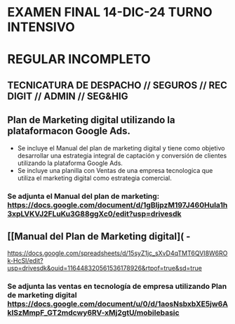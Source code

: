 
   # EXAMEN FINAL 14-DIC-24 TURNO INTENSIVO
   # REGULAR INCOMPLETO
   ## TECNICATURA DE DESPACHO // SEGUROS // REC DIGIT // ADMIN // SEG&HIG
   
   ## Plan de Marketing digital utilizando la plataformacon Google Ads.

   * Se incluye el Manual del plan de marketing digital y tiene como objetivo desarrollar una estrategia integral de captación y conversión de clientes utilizando la plataforma Google Ads.
   * Se incluye una planilla con Ventas de una empresa tecnologica que utiliza el marketing digital como estrategia comercial.
   
   ### Se adjunta el Manual del plan de marketing: https://docs.google.com/document/d/1gBIjpzM197J460Hula1h3xpLVKVJ2FLuKu3G88ggXc0/edit?usp=drivesdk
  
  ## [[Manual del Plan de Marketing digital]( - 
https://docs.google.com/spreadsheets/d/15syZ1jc_sXvD4qTMT6QVI8W6ROk-HcSI/edit?usp=drivesdk&ouid=116448320561536178926&rtpof=true&sd=true

   ### Se adjunta las ventas en tecnología de empresa utilizando Plan de marketing digital https://docs.google.com/document/u/0/d/1aosNsbxbXE5jw6AkISzMmpF_GT2mdcwy6RV-xMj2gtU/mobilebasic

